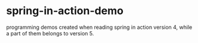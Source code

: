 # spring-in-action-demo
programming demos created when reading spring in action version 4,
while a part of them belongs to version 5.